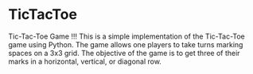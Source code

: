 # TicTacToe
Tic-Tac-Toe Game !!! This is a simple implementation of the Tic-Tac-Toe game using Python. The game allows one players to take turns marking spaces on a 3x3 grid. The objective of the game is to get three of their marks in a horizontal, vertical, or diagonal row.
